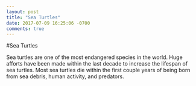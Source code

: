 ```yaml
---
layout: post
title: "Sea Turtles"
date: 2017-07-09 16:25:06 -0700
comments: true
---
```

#Sea Turtles

Sea turtles are one of the most endangered species in the world. Huge afforts have been made within the last decade to increase the lifespan of sea turtles. Most sea turtles die within the first couple years of being born from sea debris, human activity, and predators.
